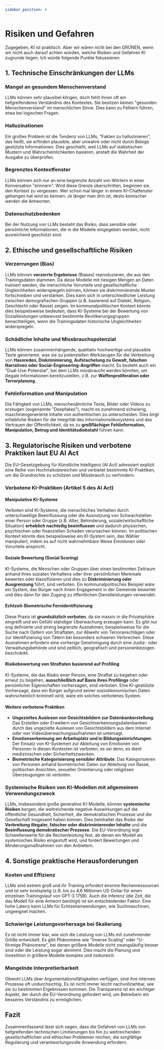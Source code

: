 ```yaml
---
sidebar_position: 4
---
```


# Risiken und Gefahren

Zugegeben, KI ist praktisch. Aber wir wären nicht bei den GRÜNEN, wenn wir nicht auch darauf achten würden, welche Risiken und Gefahren KI zugrunde liegen. Ich würde folgende Punkte fokussieren:


## 1. Technische Einschränkungen der LLMs

### Mangel an gesundem Menschenverstand
LLMs können sehr plausibel klingen, doch fehlt ihnen oft ein tiefgreifenderes Verständnis des Kontextes. Sie besitzen keinen "gesunden Menschenverstand" im menschlichen Sinne. Dies kann zu Fehlern führen, etwa bei logischen Fragen. 

### Halluzinationen
Ein großes Problem ist die Tendenz von LLMs, "Fakten zu halluzinieren", das heißt, sie erfinden plausible, aber unwahre oder nicht durch Belege gestützte Informationen. Dies geschieht, weil LLMs auf statistischen Mustern und Wahrscheinlichkeiten basieren, anstatt die Wahrheit der Ausgabe zu überprüfen. 

### Begrenztes Kontextfenster
LLMs können sich nur an eine begrenzte Anzahl von Wörtern in einer Konversation "erinnern". Wird diese Grenze überschritten, beginnen sie, den Kontext zu vergessen. Wer schon mal länger in einem KI-Chatfenster gehangen hat wird es kennen: Je länger man drin ist, desto komischer werden die Antworten.

### Datenschutzbedenken
Bei der Nutzung von LLMs besteht das Risiko, dass sensible oder persönliche Informationen, die in die Modelle eingegeben werden, nicht ausreichend geschützt sind. 

## 2. Ethische und gesellschaftliche Risiken

### Verzerrungen (Bias)
LLMs können **verzerrte Ergebnisse** (Biases) reproduzieren, die aus den Trainingsdaten stammen. Da diese Modelle mit riesigen Mengen an Daten trainiert werden, die menschliche Vorurteile und gesellschaftliche Ungleichheiten widerspiegeln können, können sie diskriminierende Muster fortschreiben und verstärken. Dies kann sich in unterschiedlicher Leistung zwischen demografischen Gruppen (z.B. basierend auf Dialekt, Religion, Geschlecht oder Rasse) zeigen. Im kommunalpolitischen Kontext könnte dies beispielsweise bedeuten, dass KI-Systeme bei der Bewertung von Sozialleistungen unbewusst bestimmte Bevölkerungsgruppen benachteiligen, wenn die Trainingsdaten historische Ungleichheiten widerspiegeln.

### Schädliche Inhalte und Missbrauchspotenzial
LLMs können zusammenhängende, qualitativ hochwertige und plausible Texte generieren, was sie zu potenziellen Werkzeugen für die Verbreitung von **Hassreden, Diskriminierung, Aufstachelung zu Gewalt, falschen Narrativen oder Social-Engineering-Angriffen** macht. Es besteht auch ein "Dual-Use-Potenzial", bei dem LLMs missbraucht werden könnten, um illegale Informationen bereitzustellen, z.B. zur **Waffenproliferation oder Terrorplanung**.

### Fehlinformation und Manipulation
Die Fähigkeit von LLMs, menschenähnliche Texte, Bilder oder Videos zu erzeugen (sogenannte "Deepfakes"), macht es zunehmend schwierig, maschinengenerierte Inhalte von authentischen zu unterscheiden. Dies birgt erhebliche Risiken für die Integrität des Informationsökosystems und das Vertrauen der Öffentlichkeit, da es zu **großflächiger Fehlinformation, Manipulation, Betrug und Identitätsdiebstahl** führen kann.

## 3. Regulatorische Risiken und verbotene Praktiken laut EU AI Act

Die EU-Gesetzgebung für Künstliche Intelligenz (AI Act) adressiert explizit eine Reihe von Hochrisikobereichen und verbietet bestimmte KI-Praktiken, um die Grundrechte zu schützen und Missbrauch zu verhindern.

### Verbotene KI-Praktiken (Artikel 5 des AI Act)

#### Manipulative KI-Systeme
Verboten sind KI-Systeme, die menschliches Verhalten durch unterschwellige Beeinflussung oder die Ausnutzung von Schwachstellen einer Person oder Gruppe (z.B. Alter, Behinderung, soziale/wirtschaftliche Situation) **erheblich nachteilig beeinflussen** und dadurch physischen, psychischen oder finanziellen Schaden verursachen können. Im politischen Kontext könnte dies beispielsweise ein KI-System sein, das Wähler manipuliert, indem es auf nicht wahrnehmbare Weise Emotionen oder Vorurteile anspricht.

#### Soziale Bewertung (Social Scoring)
KI-Systeme, die Menschen oder Gruppen über einen bestimmten Zeitraum anhand ihres sozialen Verhaltens oder ihrer persönlichen Merkmale bewerten oder klassifizieren und dies zu **Diskriminierung oder Ausgrenzung** führt, sind verboten. Ein kommunalpolitisches Beispiel wäre ein System, das Bürger nach ihrem Engagement in der Gemeinde bewertet und dies dann für den Zugang zu öffentlichen Dienstleistungen verwendet.

#### Echtzeit-Biometrische Fernidentifizierung
Diese Praxis ist **grundsätzlich verboten**, da sie massiv in die Privatsphäre eingreift und ein Gefühl ständiger Überwachung erzeugen kann. Es gibt nur eng definierte und streng begrenzte Ausnahmen, beispielsweise für die Suche nach Opfern von Straftaten, zur Abwehr von Terroranschlägen oder zur Identifizierung von Tätern bei besonders schweren Verbrechen. Diese Ausnahmen erfordern eine vorherige Genehmigung durch eine Justiz- oder Verwaltungsbehörde und sind zeitlich, geografisch und personenbezogen beschränkt.

#### Risikobewertung von Straftaten basierend auf Profiling
KI-Systeme, die das Risiko einer Person, eine Straftat zu begehen oder erneut zu begehen, **ausschließlich auf Basis ihres Profilings** oder persönlicher Eigenschaften vorhersagen, sind verboten. Eine KI-gestützte Vorhersage, dass ein Bürger aufgrund seiner sozioökonomischen Daten wahrscheinlich kriminell wird, wäre ein solches verbotenes System.

#### Weitere verbotene Praktiken
- **Ungezieltes Auslesen von Gesichtsbildern zur Datenbankerstellung**: Das Erstellen oder Erweitern von Gesichtserkennungsdatenbanken durch das ungezielte Auslesen von Gesichtsbildern aus dem Internet oder von Videoüberwachungsaufnahmen ist untersagt.
- **Emotionserkennung am Arbeitsplatz und in Bildungseinrichtungen**: Der Einsatz von KI-Systemen zur Ableitung von Emotionen von Personen in diesen Kontexten ist verboten, es sei denn, es dient medizinischen oder Sicherheitszwecken.
- **Biometrische Kategorisierung sensibler Attribute**: Das Kategorisieren von Personen anhand biometrischer Daten zur Ableitung von Rasse, politischen Ansichten, sexueller Orientierung oder religiösen Überzeugungen ist verboten.

### Systemische Risiken von KI-Modellen mit allgemeinem Verwendungszweck
LLMs, insbesondere große generative KI-Modelle, können **systemische Risiken** bergen, die weitreichende negative Auswirkungen auf die öffentliche Gesundheit, Sicherheit, die demokratischen Prozesse und die Gesellschaft insgesamt haben können. Dies beinhaltet das Risiko der **Verbreitung illegaler, falscher oder diskriminierender Inhalte** und die **Beeinflussung demokratischer Prozesse**. Die EU-Verordnung legt Schwellenwerte für die Rechenleistung fest, ab denen ein Modell als systemisches Risiko eingestuft wird, und fordert Bewertungen und Minderungsmaßnahmen von den Anbietern.

## 4. Sonstige praktische Herausforderungen

### Kosten und Effizienz
LLMs sind extrem groß und ihr Training erfordert enorme Rechenressourcen und ist sehr kostspielig (z.B. bis zu 4,6 Millionen US-Dollar für einen einzelnen Trainingslauf von GPT-3 175B). Auch die Inferenz (die Zeit, die das Modell für eine Antwort benötigt) ist ein entscheidender Faktor. Eine hohe Latenz kann LLMs für Echtzeitanwendungen, wie Suchmaschinen, ungeeignet machen.

### Schwierige Leistungsvorhersage bei Skalierung
Es ist nicht immer klar, wie sich die Leistung von LLMs mit zunehmender Größe entwickelt. Es gibt Phänomene wie "Inverse Scaling" oder "U-förmige Phänomene", bei denen größere Modelle nicht zwangsläufig besser sind oder die Leistung sogar abnimmt. Dies macht die Planung und Investition in größere Modelle komplex und risikoreich.

### Mangelnde Interpretierbarkeit
Obwohl LLMs über Argumentationsfähigkeiten verfügen, sind ihre internen Prozesse oft undurchsichtig. Es ist nicht immer leicht nachvollziehbar, wie sie zu bestimmten Ergebnissen kommen. Die Transparenz ist ein wichtiger Aspekt, der durch die EU-Verordnung gefordert wird, um Betreibern ein besseres Verständnis zu ermöglichen.

## Fazit

Zusammenfassend lässt sich sagen, dass die Gefahren von LLMs von tiefgreifenden technischen Limitierungen bis hin zu weitreichenden gesellschaftlichen und ethischen Problemen reichen, die sorgfältige Regulierung und verantwortungsvolle Anwendung erfordern.
